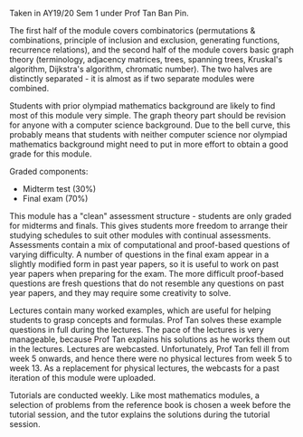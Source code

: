 Taken in AY19/20 Sem 1 under Prof Tan Ban Pin.

The first half of the module covers combinatorics (permutations & combinations, principle of inclusion and exclusion, generating functions, recurrence relations), and the second half of the module covers basic graph theory (terminology, adjacency matrices, trees, spanning trees, Kruskal's algorithm, Dijkstra's algorithm, chromatic number).  The two halves are distinctly separated - it is almost as if two separate modules were combined.

Students with prior olympiad mathematics background are likely to find most of this module very simple.  The graph theory part should be revision for anyone with a computer science background.  Due to the bell curve, this probably means that students with neither computer science nor olympiad mathematics background might need to put in more effort to obtain a good grade for this module.

Graded components:
- Midterm test (30%)
- Final exam (70%)

This module has a "clean" assessment structure - students are only graded for midterms and finals.  This gives students more freedom to arrange their studying schedules to suit other modules with continual assessments.  Assessments contain a mix of computational and proof-based questions of varying difficulty.  A number of questions in the final exam appear in a slightly modified form in past year papers, so it is useful to work on past year papers when preparing for the exam.  The more difficult proof-based questions are fresh questions that do not resemble any questions on past year papers, and they may require some creativity to solve.

Lectures contain many worked examples, which are useful for helping students to grasp concepts and formulas.  Prof Tan solves these example questions in full during the lectures.  The pace of the lectures is very manageable, because Prof Tan explains his solutions as he works them out in the lectures.  Lectures are webcasted.  Unfortunately, Prof Tan fell ill from week 5 onwards, and hence there were no physical lectures from week 5 to week 13.  As a replacement for physical lectures, the webcasts for a past iteration of this module were uploaded.

Tutorials are conducted weekly.  Like most mathematics modules, a selection of problems from the reference book is chosen a week before the tutorial session, and the tutor explains the solutions during the tutorial session.